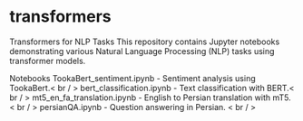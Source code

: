 # transformers

Transformers for NLP Tasks
This repository contains Jupyter notebooks demonstrating various Natural Language Processing (NLP) tasks using transformer models.

Notebooks 
TookaBert_sentiment.ipynb - Sentiment analysis using TookaBert.< br / >
bert_classification.ipynb - Text classification with BERT.< br / >
mt5_en_fa_translation.ipynb - English to Persian translation with mT5.< br / >
persianQA.ipynb - Question answering in Persian. < br / >
